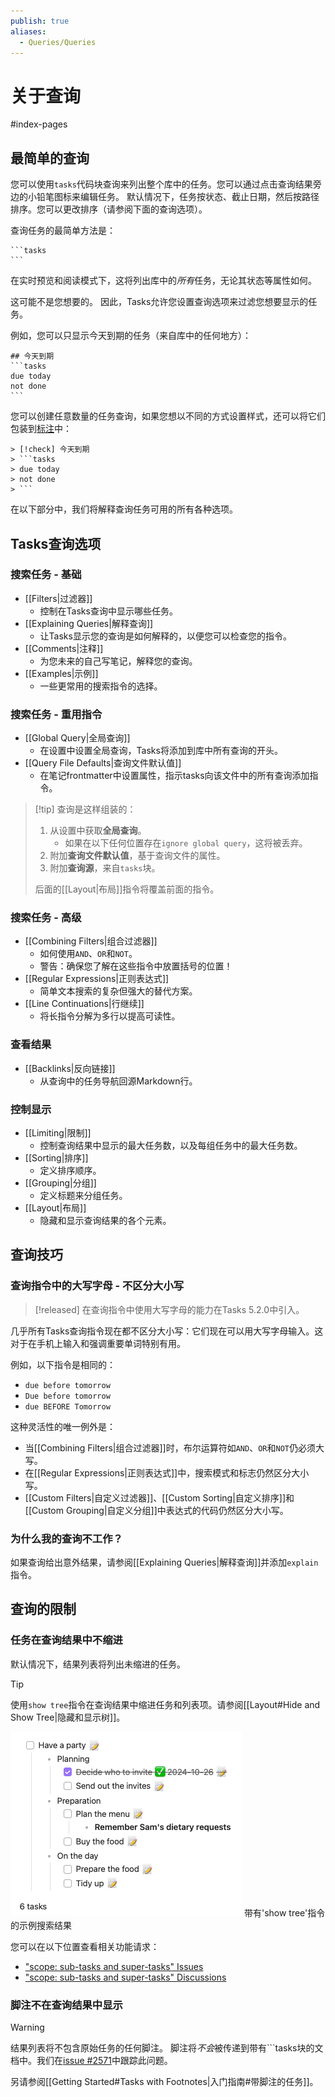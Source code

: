 ```yaml
---
publish: true
aliases:
  - Queries/Queries
---
```


# 关于查询

<span class="related-pages">#index-pages</span>

## 最简单的查询

您可以使用`tasks`代码块查询来列出整个库中的任务。您可以通过点击查询结果旁边的小铅笔图标来编辑任务。
默认情况下，任务按状态、截止日期，然后按路径排序。您可以更改排序（请参阅下面的查询选项）。

查询任务的最简单方法是：

    ```tasks
    ```

在实时预览和阅读模式下，这将列出库中的*所有*任务，无论其状态等属性如何。

这可能不是您想要的。
因此，Tasks允许您设置查询选项来过滤您想要显示的任务。

例如，您可以只显示今天到期的任务（来自库中的任何地方）：

    ## 今天到期
    ```tasks
    due today
    not done
    ```

您可以创建任意数量的任务查询，如果您想以不同的方式设置样式，还可以将它们包装到[标注](https://help.obsidian.md/Editing+and+formatting/Callouts)中：

    > [!check] 今天到期
    > ```tasks
    > due today
    > not done
    > ```

在以下部分中，我们将解释查询任务可用的所有各种选项。

## Tasks查询选项

### 搜索任务 - 基础

- [[Filters|过滤器]]
  - 控制在Tasks查询中显示哪些任务。
- [[Explaining Queries|解释查询]]
  - 让Tasks显示您的查询是如何解释的，以便您可以检查您的指令。
- [[Comments|注释]]
  - 为您未来的自己写笔记，解释您的查询。
- [[Examples|示例]]
  - 一些更常用的搜索指令的选择。

### 搜索任务 - 重用指令

- [[Global Query|全局查询]]
  - 在设置中设置全局查询，Tasks将添加到库中所有查询的开头。
- [[Query File Defaults|查询文件默认值]]
  - 在笔记frontmatter中设置属性，指示tasks向该文件中的所有查询添加指令。

> [!tip] 查询是这样组装的：
>
> 1. 从设置中获取**全局查询**。
>     - 如果在以下任何位置存在`ignore global query`，这将被丢弃。
> 2. 附加**查询文件默认值**，基于查询文件的属性。
> 3. 附加**查询源**，来自`tasks`块。
>
> 后面的[[Layout|布局]]指令将覆盖前面的指令。

### 搜索任务 - 高级

- [[Combining Filters|组合过滤器]]
  - 如何使用`AND`、`OR`和`NOT`。
  - 警告：确保您了解在这些指令中放置括号的位置！
- [[Regular Expressions|正则表达式]]
  - 简单文本搜索的复杂但强大的替代方案。
- [[Line Continuations|行继续]]
  - 将长指令分解为多行以提高可读性。

### 查看结果

- [[Backlinks|反向链接]]
  - 从查询中的任务导航回源Markdown行。

### 控制显示

- [[Limiting|限制]]
  - 控制查询结果中显示的最大任务数，以及每组任务中的最大任务数。
- [[Sorting|排序]]
  - 定义排序顺序。
- [[Grouping|分组]]
  - 定义标题来分组任务。
- [[Layout|布局]]
  - 隐藏和显示查询结果的各个元素。

## 查询技巧

### 查询指令中的大写字母 - 不区分大小写

> [!released]
> 在查询指令中使用大写字母的能力在Tasks 5.2.0中引入。

几乎所有Tasks查询指令现在都不区分大小写：它们现在可以用大写字母输入。这对于在手机上输入和强调重要单词特别有用。

例如，以下指令是相同的：

- `due before tomorrow`
- `Due before tomorrow`
- `due BEFORE Tomorrow`

这种灵活性的唯一例外是：

- 当[[Combining Filters|组合过滤器]]时，布尔运算符如`AND`、`OR`和`NOT`仍必须大写。
- 在[[Regular Expressions|正则表达式]]中，搜索模式和标志仍然区分大小写。
- [[Custom Filters|自定义过滤器]]、[[Custom Sorting|自定义排序]]和[[Custom Grouping|自定义分组]]中表达式的代码仍然区分大小写。

### 为什么我的查询不工作？

如果查询给出意外结果，请参阅[[Explaining Queries|解释查询]]并添加`explain`指令。

## 查询的限制

### 任务在查询结果中不缩进

默认情况下，结果列表将列出未缩进的任务。

> [!tip]
> 使用`show tree`指令在查询结果中缩进任务和列表项。请参阅[[Layout#Hide and Show Tree|隐藏和显示树]]。
>
> ![Sample search results with 'show tree' instruction](../images/show-tree.png)
<span class="caption">带有'show tree'指令的示例搜索结果</span>

您可以在以下位置查看相关功能请求：

- ["scope: sub-tasks and super-tasks" Issues](https://github.com/obsidian-tasks-group/obsidian-tasks/issues?q=is%3Aopen%20label%3A%22scope%3A%20sub-tasks%20and%20super-tasks%22%20is%3Aissue%20)
- ["scope: sub-tasks and super-tasks" Discussions](https://github.com/obsidian-tasks-group/obsidian-tasks/discussions/categories/ideas-any-new-feature-requests-go-in-issues-please?discussions_q=is%3Aopen+label%3A%22scope%3A+sub-tasks+and+super-tasks%22+category%3A%22Ideas%3A+Any+New+Feature+Requests+go+in+Issues+please%22+sort%3Atop)

### 脚注不在查询结果中显示

> [!warning]
> 结果列表将不包含原始任务的任何脚注。
> 脚注将*不会*被传递到带有```tasks块的文档中。我们在[issue #2571](https://github.com/obsidian-tasks-group/obsidian-tasks/issues/2571)中跟踪此问题。

另请参阅[[Getting Started#Tasks with Footnotes|入门指南#带脚注的任务]]。
